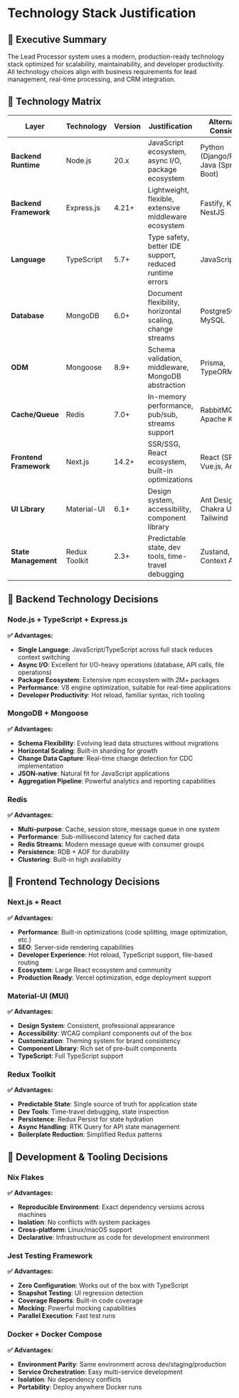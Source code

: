 # Technology Stack Justification

## 🎯 Executive Summary
The Lead Processor system uses a modern, production-ready technology stack optimized for scalability, maintainability, and developer productivity. All technology choices align with business requirements for lead management, real-time processing, and CRM integration.

## 🧩 Technology Matrix

| Layer | Technology | Version | Justification | Alternatives Considered |
|-------|------------|---------|---------------|------------------------|
| **Backend Runtime** | Node.js | 20.x | JavaScript ecosystem, async I/O, package ecosystem | Python (Django/FastAPI), Java (Spring Boot) |
| **Backend Framework** | Express.js | 4.21+ | Lightweight, flexible, extensive middleware ecosystem | Fastify, Koa.js, NestJS |
| **Language** | TypeScript | 5.7+ | Type safety, better IDE support, reduced runtime errors | JavaScript, Flow |
| **Database** | MongoDB | 6.0+ | Document flexibility, horizontal scaling, change streams | PostgreSQL, MySQL |
| **ODM** | Mongoose | 8.9+ | Schema validation, middleware, MongoDB abstraction | Prisma, TypeORM |
| **Cache/Queue** | Redis | 7.0+ | In-memory performance, pub/sub, streams support | RabbitMQ, Apache Kafka |
| **Frontend Framework** | Next.js | 14.2+ | SSR/SSG, React ecosystem, built-in optimizations | React (SPA), Vue.js, Angular |
| **UI Library** | Material-UI | 6.1+ | Design system, accessibility, component library | Ant Design, Chakra UI, Tailwind |
| **State Management** | Redux Toolkit | 2.3+ | Predictable state, dev tools, time-travel debugging | Zustand, Jotai, Context API |

## 🚀 Backend Technology Decisions

### Node.js + TypeScript + Express.js
**✅ Advantages:**
- **Single Language**: JavaScript/TypeScript across full stack reduces context switching
- **Async I/O**: Excellent for I/O-heavy operations (database, API calls, file operations)
- **Package Ecosystem**: Extensive npm ecosystem with 2M+ packages
- **Performance**: V8 engine optimization, suitable for real-time applications
- **Developer Productivity**: Hot reload, familiar syntax, rich tooling

### MongoDB + Mongoose
**✅ Advantages:**
- **Schema Flexibility**: Evolving lead data structures without migrations
- **Horizontal Scaling**: Built-in sharding for growth
- **Change Data Capture**: Real-time change detection for CDC implementation
- **JSON-native**: Natural fit for JavaScript applications
- **Aggregation Pipeline**: Powerful analytics and reporting capabilities

### Redis
**✅ Advantages:**
- **Multi-purpose**: Cache, session store, message queue in one system
- **Performance**: Sub-millisecond latency for cached data
- **Redis Streams**: Modern message queue with consumer groups
- **Persistence**: RDB + AOF for durability
- **Clustering**: Built-in high availability

## 🎨 Frontend Technology Decisions

### Next.js + React
**✅ Advantages:**
- **Performance**: Built-in optimizations (code splitting, image optimization, etc.)
- **SEO**: Server-side rendering capabilities
- **Developer Experience**: Hot reload, TypeScript support, file-based routing
- **Ecosystem**: Large React ecosystem and community
- **Production Ready**: Vercel optimization, edge deployment support


### Material-UI (MUI)
**✅ Advantages:**
- **Design System**: Consistent, professional appearance
- **Accessibility**: WCAG compliant components out of the box
- **Customization**: Theming system for brand consistency
- **Component Library**: Rich set of pre-built components
- **TypeScript**: Full TypeScript support

### Redux Toolkit
**✅ Advantages:**
- **Predictable State**: Single source of truth for application state
- **Dev Tools**: Time-travel debugging, state inspection
- **Persistence**: Redux Persist for state hydration
- **Async Handling**: RTK Query for API state management
- **Boilerplate Reduction**: Simplified Redux patterns

## 🔧 Development & Tooling Decisions

### Nix Flakes
**✅ Advantages:**
- **Reproducible Environment**: Exact dependency versions across machines
- **Isolation**: No conflicts with system packages
- **Cross-platform**: Linux/macOS support
- **Declarative**: Infrastructure as code for development environment

### Jest Testing Framework
**✅ Advantages:**
- **Zero Configuration**: Works out of the box with TypeScript
- **Snapshot Testing**: UI regression detection
- **Coverage Reports**: Built-in code coverage
- **Mocking**: Powerful mocking capabilities
- **Parallel Execution**: Fast test runs

### Docker + Docker Compose
**✅ Advantages:**
- **Environment Parity**: Same environment across dev/staging/production
- **Service Orchestration**: Easy multi-service development
- **Isolation**: No dependency conflicts
- **Portability**: Deploy anywhere Docker runs

